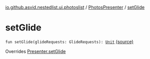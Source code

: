 [io.github.asvid.nestedlist.ui.photoslist](../index.md) / [PhotosPresenter](index.md) / [setGlide](./set-glide.md)

# setGlide

`fun setGlide(glideRequests: GlideRequests): `[`Unit`](https://kotlinlang.org/api/latest/jvm/stdlib/kotlin/-unit/index.html) [(source)](https://github.com/asvid/NestedList/tree/master/app/src/main/java/io/github/asvid/nestedlist/ui/photoslist/PhotosPresenter.kt#L29)

Overrides [Presenter.setGlide](../-presenter/set-glide.md)

